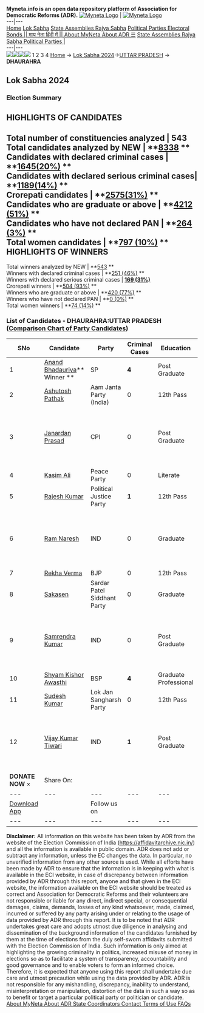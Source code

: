 **Myneta.info is an open data repository platform of Association for Democratic Reforms (ADR).**
[![Myneta Logo](https://www.myneta.info/lib/img/myneta-logo.png)](https://www.myneta.info/) | [![Myneta Logo](https://www.myneta.info/lib/img/adr-logo.png)](https://adrindia.org)  
---|---  
[Home](https://www.myneta.info/) [Lok Sabha](https://www.myneta.info/#ls "Lok Sabha") [ State Assemblies ](https://www.myneta.info/#sa "State Assemblies") [Rajya Sabha](https://www.myneta.info/#rs "Rajya Sabha") [Political Parties ](https://www.myneta.info/party "Political Parties") [ Electoral Bonds ](https://www.myneta.info/electoral_bonds "Electoral Bonds") [ || माय नेता हिंदी में || ](https://translate.google.co.in/translate?prev=hp&hl=en&js=y&u=www.myneta.info&sl=en&tl=hi&history_state0=) [ About MyNeta ](https://adrindia.org/content/about-myneta) [ About ADR ](https://adrindia.org/about-adr/who-we-are) [☰](javascript:void\(0\))
[ State Assemblies ](https://www.myneta.info/#sa "State Assemblies") [ Rajya Sabha ](https://www.myneta.info/#rs "Rajya Sabha") [ Political Parties ](https://www.myneta.info/party "Political Parties")
|   
---|---  
![](https://www.myneta.info/lib/img/banner/banner-1.png)![](https://www.myneta.info/lib/img/banner/banner-2.png)![](https://www.myneta.info/lib/img/banner/banner-3.png)![](https://www.myneta.info/lib/img/banner/banner-4.png)
1  2  3  4 
[Home](https://www.myneta.info/) → [Lok Sabha 2024](https://www.myneta.info/LokSabha2024/)→[UTTAR PRADESH](https://www.myneta.info/LokSabha2024/index.php?action=show_constituencies&state_id=35) → **DHAURAHRA**
### 
## Lok Sabha 2024
###  Election Summary 
HIGHLIGHTS OF CANDIDATES  
---  
Total number of constituencies analyzed |  543   
Total candidates analyzed by NEW | **[8338](https://www.myneta.info/LokSabha2024/index.php?action=summary&subAction=candidates_analyzed&sort=candidate#summary) **  
Candidates with declared criminal cases | **[1645(20%)](https://www.myneta.info/LokSabha2024/index.php?action=summary&subAction=crime&sort=candidate#summary) **  
Candidates with declared serious criminal cases| **[1189(14%)](https://www.myneta.info/LokSabha2024/index.php?action=summary&subAction=serious_crime&sort=candidate#summary) **  
Crorepati candidates | **[2575(31%)](https://www.myneta.info/LokSabha2024/index.php?action=summary&subAction=crorepati&sort=candidate#summary) **  
Candidates who are graduate or above | **[4212 (51%)](https://www.myneta.info/LokSabha2024/index.php?action=summary&subAction=education&sort=candidate#summary) **  
Candidates who have not declared PAN | **[264 (3%)](https://www.myneta.info/LokSabha2024/index.php?action=summary&subAction=without_pan&sort=candidate#summary) **  
Total women candidates | **[797 (10%)](https://www.myneta.info/LokSabha2024/index.php?action=summary&subAction=women_candidate&sort=candidate#summary) **  
HIGHLIGHTS OF WINNERS  
---  
Total winners analyzed by NEW | **[543](https://www.myneta.info/LokSabha2024/index.php?action=summary&subAction=winner_analyzed&sort=candidate#summary) **  
Winners with declared criminal cases | **[251 (46%)](https://www.myneta.info/LokSabha2024/index.php?action=summary&subAction=winner_crime&sort=candidate#summary) **  
Winners with declared serious criminal cases | **[169 (31%)](https://www.myneta.info/LokSabha2024/index.php?action=summary&subAction=winner_serious_crime&sort=candidate#summary)**  
Crorepati winners | **[504 (93%)](https://www.myneta.info/LokSabha2024/index.php?action=summary&subAction=winner_crorepati&sort=candidate#summary) **  
Winners who are graduate or above | **[420 (77%)](https://www.myneta.info/LokSabha2024/index.php?action=summary&subAction=winner_education&sort=candidate#summary) **  
Winners who have not declared PAN | **[0 (0%)](https://www.myneta.info/LokSabha2024/index.php?action=summary&subAction=winner_without_pan&sort=candidate#summary) **  
Total women winners | **[74 (14%)](https://www.myneta.info/LokSabha2024/index.php?action=summary&subAction=winner_women&sort=candidate#summary) **  
### List of Candidates - DHAURAHRA:UTTAR PRADESH ([Comparison Chart of Party Candidates](https://www.myneta.info/LokSabha2024/comparisonchart.php?constituency_id=478))
SNo | Candidate| Party| Criminal Cases| Education| Age| Total Assets| Liabilities  
---|---|---|---|---|---|---|---  
1  | [Anand Bhadauriya](https://www.myneta.info/LokSabha2024/candidate.php?candidate_id=5215)** Winner ** | SP | **4** | Post Graduate| 46 | Rs 9,97,23,807 ~ 9 Crore+ | Rs 9,60,867 ~ 9 Lacs+  
2  | [Ashutosh Pathak](https://www.myneta.info/LokSabha2024/candidate.php?candidate_id=5657) | Aam Janta Party (India) | 0 | 12th Pass| 25 | Rs 21,000 ~ 21 Thou+ | Rs 0 ~   
3  | [Janardan Prasad](https://www.myneta.info/LokSabha2024/candidate.php?candidate_id=5652) | CPI | 0 | Post Graduate| 41 | ![](https://myneta.info/image_v2.php?myneta_folder=LokSabha2024&candidate_id=5652&col=ta) | ![](https://myneta.info/image_v2.php?myneta_folder=LokSabha2024&candidate_id=5652&col=lia)  
4  | [Kasim Ali](https://www.myneta.info/LokSabha2024/candidate.php?candidate_id=5655) | Peace Party | 0 | Literate| 40 | Rs 15,23,900 ~ 15 Lacs+ | Rs 74,856 ~ 74 Thou+  
5  | [Rajesh Kumar](https://www.myneta.info/LokSabha2024/candidate.php?candidate_id=5658) | Political Justice Party | **1** | 12th Pass| 47 | Rs 95,18,000 ~ 95 Lacs+ | Rs 0 ~   
6  | [Ram Naresh](https://www.myneta.info/LokSabha2024/candidate.php?candidate_id=5656) | IND | 0 | Graduate| 25 | ![](https://myneta.info/image_v2.php?myneta_folder=LokSabha2024&candidate_id=5656&col=ta) | ![](https://myneta.info/image_v2.php?myneta_folder=LokSabha2024&candidate_id=5656&col=lia)  
7  | [Rekha Verma](https://www.myneta.info/LokSabha2024/candidate.php?candidate_id=5216) | BJP | 0 | 12th Pass| 50 | Rs 6,00,81,280 ~ 6 Crore+ | Rs 10,53,617 ~ 10 Lacs+  
8  | [Sakasen](https://www.myneta.info/LokSabha2024/candidate.php?candidate_id=5651) | Sardar Patel Siddhant Party | 0 | Graduate| 52 | Rs 1,65,500 ~ 1 Lacs+ | Rs 0 ~   
9  | [Samrendra Kumar](https://www.myneta.info/LokSabha2024/candidate.php?candidate_id=5654) | IND | 0 | Post Graduate| 32 | ![](https://myneta.info/image_v2.php?myneta_folder=LokSabha2024&candidate_id=5654&col=ta) | ![](https://myneta.info/image_v2.php?myneta_folder=LokSabha2024&candidate_id=5654&col=lia)  
10  | [Shyam Kishor Awasthi](https://www.myneta.info/LokSabha2024/candidate.php?candidate_id=5074) | BSP | **4** | Graduate Professional| 45 | Rs 1,95,07,907 ~ 1 Crore+ | Rs 47,10,423 ~ 47 Lacs+  
11  | [Sudesh Kumar](https://www.myneta.info/LokSabha2024/candidate.php?candidate_id=5659) | Lok Jan Sangharsh Party | 0 | 12th Pass| 27 | Rs 50,000 ~ 50 Thou+ | Rs 0 ~   
12  | [Vijay Kumar Tiwari](https://www.myneta.info/LokSabha2024/candidate.php?candidate_id=5653) | IND | **1** | Post Graduate| 64 | ![](https://myneta.info/image_v2.php?myneta_folder=LokSabha2024&candidate_id=5653&col=ta) | ![](https://myneta.info/image_v2.php?myneta_folder=LokSabha2024&candidate_id=5653&col=lia)  
|  **DONATE NOW** × |  Share On:  | [](https://api.whatsapp.com/send?text=https%3A%2F%2Fmyneta.info%2Fpunjab2022%2Findex.php%3Faction%3Dshow_constituencies%26state_id%3D19) | [](https://www.facebook.com/sharer/sharer.php?u=https%3A%2F%2Fmyneta.info%2Fpunjab2022%2Findex.php%3Faction%3Dshow_constituencies%26state_id%3D19) | [](https://twitter.com/share?url=https%3A%2F%2Fmyneta.info%2Fpunjab2022%2Findex.php%3Faction%3Dshow_constituencies%26state_id%3D19)  
---|---|---|---|---  
| [ Download App ](https://play.google.com/store/apps/details?id=com.webrosoft.myneta1&pcampaignid=pcampaignidMKT-Other-global-all-co-prtnr-py-PartBadge-Mar2515-1) | [](https://play.google.com/store/apps/details?id=com.webrosoft.myneta1&pcampaignid=pcampaignidMKT-Other-global-all-co-prtnr-py-PartBadge-Mar2515-1) |  Follow us on  | [](https://www.facebook.com/adrindia.org/) | [](https://twitter.com/adrspeaks) | [](https://groups.google.com/g/national-election-watch?hl=en&pli=1) | [](https://www.instagram.com/adrspeaks/) | [](https://www.youtube.com/user/adrspeaks) | [](https://sharechat.com/profile/adrspeaks)  
---|---|---|---|---|---|---|---|---  
**Disclaimer:** All information on this website has been taken by ADR from the website of the Election Commission of India (https://affidavitarchive.nic.in/) and all the information is available in public domain. ADR does not add or subtract any information, unless the EC changes the data. In particular, no unverified information from any other source is used. While all efforts have been made by ADR to ensure that the information is in keeping with what is available in the ECI website, in case of discrepancy between information provided by ADR through this report, anyone and that given in the ECI website, the information available on the ECI website should be treated as correct and Association for Democratic Reforms and their volunteers are not responsible or liable for any direct, indirect special, or consequential damages, claims, demands, losses of any kind whatsoever, made, claimed, incurred or suffered by any party arising under or relating to the usage of data provided by ADR through this report. It is to be noted that ADR undertakes great care and adopts utmost due diligence in analysing and dissemination of the background information of the candidates furnished by them at the time of elections from the duly self-sworn affidavits submitted with the Election Commission of India. Such information is only aimed at highlighting the growing criminality in politics, increased misuse of money in elections so as to facilitate a system of transparency, accountability and good governance and to enable voters to form an informed choice. Therefore, it is expected that anyone using this report shall undertake due care and utmost precaution while using the data provided by ADR. ADR is not responsible for any mishandling, discrepancy, inability to understand, misinterpretation or manipulation, distortion of the data in such a way so as to benefit or target a particular political party or politician or candidate. 
[ About MyNeta ](https://adrindia.org/content/about-myneta) [ About ADR ](https://adrindia.org/about-adr/who-we-are) [ State Coordinators ](https://adrindia.org/about-adr/state-coordinators) [ Contact ](https://adrindia.org/contact-us) [ Terms of Use ](https://adrindia.org/content/adr-terms-use) [ FAQs ](https://adrindia.org/content/faqs)

